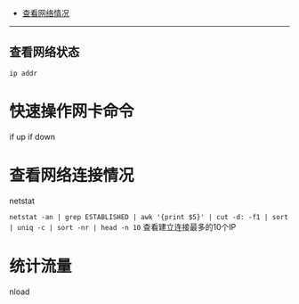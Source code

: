 
- [查看网络情况](./Network.md#show)

---

## 查看网络状态

```
ip addr
```

# 快速操作网卡命令

if up
if down

# 查看网络连接情况

netstat 

`netstat -an | grep ESTABLISHED | awk '{print $5}' | cut -d: -f1 | sort | uniq -c | sort -nr | head -n 10` 查看建立连接最多的10个IP

# 统计流量

nload